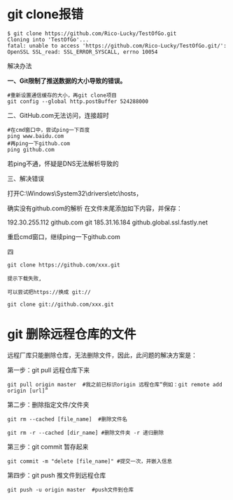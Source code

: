 # git clone报错

```shell
$ git clone https://github.com/Rico-Lucky/TestOfGo.git
Cloning into 'TestOfGo'...
fatal: unable to access 'https://github.com/Rico-Lucky/TestOfGo.git/': OpenSSL SSL_read: SSL_ERROR_SYSCALL, errno 10054

```

解决办法

**一、Git限制了推送数据的大小导致的错误。**

```shell
#重新设置通信缓存的大小，再git clone项目
git config --global http.postBuffer 524288000
```

二、GitHub.com无法访问，连接超时

```shell
#在cmd窗口中，尝试ping一下百度
ping www.baidu.com
#再ping一下github.com
ping github.com

```

若ping不通，怀疑是DNS无法解析导致的

三、解决错误

打开C:\Windows\System32\drivers\etc\hosts，

确实没有github.com的解析 
在文件末尾添加如下内容，并保存：

192.30.255.112  github.com git 
185.31.16.184 github.global.ssl.fastly.net 

重启cmd窗口，继续ping一下github.com



四

```shell
git clone https://github.com/xxx.git

提示下载失败,

可以尝试把https://换成 git://

git clone git://github.com/xxx.git
```



# git 删除远程仓库的文件

远程厂库只能删除仓库，无法删除文件，因此，此问题的解决方案是：

第一步：git pull 远程仓库下来

```shell
git pull origin master  #我之前已标识origin 远程仓库“例如：git remote add origin [url]”
```

第二步：删除指定文件/文件夹

```shell
git rm --cached [file_name]  #删除文件名

git rm -r --cached [dir_name] #删除文件夹 -r 递归删除
```

第三步：git commit 暂存起来

```shell
git commit -m "delete [file_name]" #提交一次，并嵌入信息
```

第四步：git push  推文件到远程仓库

```shell
git push -u origin master  #push文件到仓库
```

